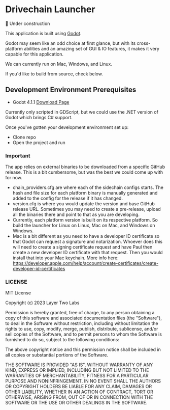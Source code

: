 # Drivechain Launcher

🚧 Under construction

This application is built using [Godot](https://github.com/godotengine/godot).

Godot may seem like an odd choice at first glance, but with its cross-platform
abilities and an amazing set of GUI & IO features, it makes it very capable for
this application.

We can currently run on Mac, Windows, and Linux.

If you'd like to build from source, check below.

## Development Environment Prerequisites

- Godot 4.1.1 [Download Page](https://godotengine.org/download)

Currently only scripted in GDScript, but we could use the .NET version of Godot
which brings C# support.

Once you've gotten your development environment set up:

- Clone repo
- Open the project and run

### Important

The app relies on external binaries to be downloaded from a specific GitHub
release. This is a bit cumbersome, but was the best we could come up with for
now.

- chain_providers.cfg are where each of the sidechain configs starts. The hash
  and file size for each platform binary is manually generated and added to the
  config for the release if it has changed.
- version.cfg is where you would update the version and base GitHub release URL.
  Sometimes you may need to create a pre-release, upload all the binaries there
  and point to that as you are developing.
- Currently, each platform version is built on its respective platform. So build
  the launcher for Linux on Linux, Mac on Mac, and Windows on Windows.
- Mac is a bit different as you need to have a developer ID certificate so that
  Godot can request a signature and notarization. Whoever does this will need to
  create a signing certificate request and have Paul then create a new developer
  ID certificate with that request. Then you would install that into your Mac
  keychain. More info here:
  https://developer.apple.com/help/account/create-certificates/create-developer-id-certificates

### LICENSE

MIT License

Copyright (c) 2023 Layer Two Labs

Permission is hereby granted, free of charge, to any person obtaining a copy of
this software and associated documentation files (the "Software"), to deal in
the Software without restriction, including without limitation the rights to
use, copy, modify, merge, publish, distribute, sublicense, and/or sell copies of
the Software, and to permit persons to whom the Software is furnished to do so,
subject to the following conditions:

The above copyright notice and this permission notice shall be included in all
copies or substantial portions of the Software.

THE SOFTWARE IS PROVIDED "AS IS", WITHOUT WARRANTY OF ANY KIND, EXPRESS OR
IMPLIED, INCLUDING BUT NOT LIMITED TO THE WARRANTIES OF MERCHANTABILITY, FITNESS
FOR A PARTICULAR PURPOSE AND NONINFRINGEMENT. IN NO EVENT SHALL THE AUTHORS OR
COPYRIGHT HOLDERS BE LIABLE FOR ANY CLAIM, DAMAGES OR OTHER LIABILITY, WHETHER
IN AN ACTION OF CONTRACT, TORT OR OTHERWISE, ARISING FROM, OUT OF OR IN
CONNECTION WITH THE SOFTWARE OR THE USE OR OTHER DEALINGS IN THE SOFTWARE.
